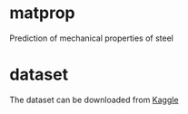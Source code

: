 # matprop
Prediction of mechanical properties of steel

# dataset
The dataset can be downloaded from [Kaggle](https://www.kaggle.com/datasets/fuarresvij/steel-test-data)
